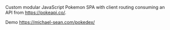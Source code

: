 Custom modular JavaScript Pokemon SPA with client routing consuming an API from https://pokeapi.co/.

Demo https://michael-sean.com/pokedex/
